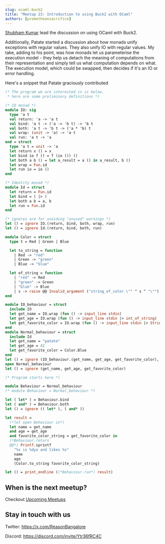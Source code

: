 ```yaml
---
slug: ocaml-buck2
title: "Meetup 23: Introduction to using Buck2 with OCaml"
authors: [prometheansacrifice]
---
```


[Shubham Kumar](https://shoebum.netlify.app/) lead the discussion on using OCaml with Buck2.

Additionally, Patate started a discussion about how monads unify
exceptions with regular values. They also unify IO with regular
values. My take, adding to his point, was how monads let us
parameterise the execution model - they help us detach the meaning of
computations from their representation and simply tell us what computation
depends on what. The execution model, which could be swapped, then
decides if it's an IO or error handling.

Here's a snippet that Patate graciously contributed

```ocaml
(* The program we are interested in is below.
 * here are some preliminary definitions *)

(* IO monad *)
module IO: sig
  type 'a t
  val return: 'a -> 'a t
  val bind: 'a t -> ('a -> 'b t) -> 'b t
  val both: 'a t -> 'b t -> ('a * 'b) t
  val wrap: (unit -> 'a) -> 'a t
  val run: 'a t -> 'a
end = struct
  type 'a t = unit -> 'a
  let return x () = x
  let bind io f () = f (io ()) ()
  let both a b () = let a_result = a () in a_result, b ()
  let wrap = Fun.id
  let run io = io ()
end

(* Identity monad *)
module Id = struct
  let return = Fun.id
  let bind = ( |> )
  let both a b = a, b
  let run = Fun.id
end

(* ignores are for avoiding "unused" warnings *)
let () = ignore IO.(return, bind, both, wrap, run)
let () = ignore Id.(return, bind, both, run)

module Color = struct
  type t = Red | Green | Blue

  let to_string = function
    | Red -> "red"
    | Green -> "green"
    | Blue -> "blue"

  let of_string = function
    | "red" -> Red
    | "green" -> Green
    | "blue" -> Blue
    | s -> raise @@ Invalid_argument ("string_of_color \"" ^ s ^ "\"")
end

module IO_behaviour = struct
  include IO
  let get_name = IO.wrap (fun () -> input_line stdin)
  let get_age = IO.wrap (fun () -> input_line stdin |> int_of_string)
  let get_favorite_color = IO.wrap (fun () -> input_line stdin |> String.trim |> Color.of_string)
end
module Normal_behaviour = struct
  include Id
  let get_name = "patate"
  let get_age = 42
  let get_favorite_color = Color.Blue
end
let () = ignore (IO_behaviour.(get_name, get_age, get_favorite_color), Normal_behaviour.(get_name, get_age, get_favorite_color))
open Normal_behaviour
let () = ignore (get_name, get_age, get_favorite_color)

(* Program starts here *)

module Behaviour = Normal_behaviour
(* module Behaviour = Normal_behaviour *)

let ( let* ) = Behaviour.bind
let ( and* ) = Behaviour.both
let () = ignore (( let* ), ( and* ))

let result =
  (*let open Behaviour in*)
  let name = get_name
  and age = get_age
  and favorite_color_string = get_favorite_color in
  (*Behaviour.return
  @@*) Printf.sprintf
    "%s is %dyo and likes %s"
    name
    age
    (Color.to_string favorite_color_string)

let () = print_endline ((*Behaviour.run*) result)
```

## When is the next meetup?

Checkout [Upcoming Meetups](/upcoming-meetups)

## Stay in touch with us 

Twitter: https://x.com/ReasonBangalore

Discord: https://discord.com/invite/Ytr36fRC4C

